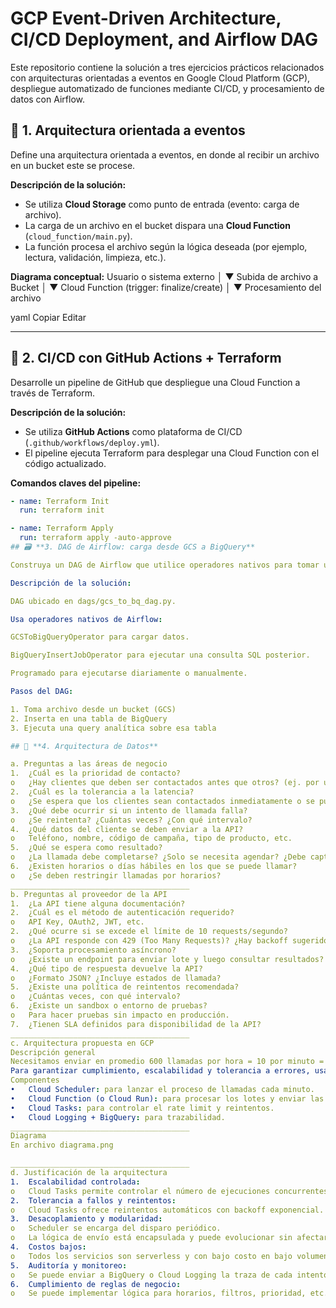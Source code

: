 # GCP Event-Driven Architecture, CI/CD Deployment, and Airflow DAG

Este repositorio contiene la solución a tres ejercicios prácticos relacionados con arquitecturas orientadas a eventos en Google Cloud Platform (GCP), despliegue automatizado de funciones mediante CI/CD, y procesamiento de datos con Airflow.

## 🧩 1. Arquitectura orientada a eventos

Define una arquitectura orientada a eventos, en donde al recibir un archivo en un bucket este se procese.

**Descripción de la solución:**  
- Se utiliza **Cloud Storage** como punto de entrada (evento: carga de archivo).
- La carga de un archivo en el bucket dispara una **Cloud Function** (`cloud_function/main.py`).
- La función procesa el archivo según la lógica deseada (por ejemplo, lectura, validación, limpieza, etc.).

**Diagrama conceptual:**
Usuario o sistema externo
│
▼
Subida de archivo
a Bucket
│
▼
Cloud Function (trigger: finalize/create)
│
▼
Procesamiento del archivo

yaml
Copiar
Editar

---

## 🚀 2. CI/CD con GitHub Actions + Terraform

Desarrolle un pipeline de GitHub que despliegue una Cloud Function a través de Terraform.

**Descripción de la solución:**  
- Se utiliza **GitHub Actions** como plataforma de CI/CD (`.github/workflows/deploy.yml`).
- El pipeline ejecuta Terraform para desplegar una Cloud Function con el código actualizado.

**Comandos claves del pipeline:**
```yaml
- name: Terraform Init
  run: terraform init

- name: Terraform Apply
  run: terraform apply -auto-approve
## 🗃️ **3. DAG de Airflow: carga desde GCS a BigQuery**

Construya un DAG de Airflow que utilice operadores nativos para tomar un archivo desde un bucket e inserte en BigQuery, posteriormente ejecutar una query.

Descripción de la solución:

DAG ubicado en dags/gcs_to_bq_dag.py.

Usa operadores nativos de Airflow:

GCSToBigQueryOperator para cargar datos.

BigQueryInsertJobOperator para ejecutar una consulta SQL posterior.

Programado para ejecutarse diariamente o manualmente.

Pasos del DAG:

1. Toma archivo desde un bucket (GCS)
2. Inserta en una tabla de BigQuery
3. Ejecuta una query analítica sobre esa tabla

## 🚀 **4. Arquitectura de Datos**

a. Preguntas a las áreas de negocio
1.	¿Cuál es la prioridad de contacto?
o	¿Hay clientes que deben ser contactados antes que otros? (ej. por urgencia, valor del cliente).
2.	¿Cuál es la tolerancia a la latencia?
o	¿Se espera que los clientes sean contactados inmediatamente o se pueden contactar dentro de una ventana de tiempo razonable?
3.	¿Qué debe ocurrir si un intento de llamada falla?
o	¿Se reintenta? ¿Cuántas veces? ¿Con qué intervalo?
4.	¿Qué datos del cliente se deben enviar a la API?
o	Teléfono, nombre, código de campaña, tipo de producto, etc.
5.	¿Qué se espera como resultado?
o	¿La llamada debe completarse? ¿Solo se necesita agendar? ¿Debe capturar respuesta?
6.	¿Existen horarios o días hábiles en los que se puede llamar?
o	¿Se deben restringir llamadas por horarios?
________________________________________
b. Preguntas al proveedor de la API
1.	¿La API tiene alguna documentación?
2.	¿Cuál es el método de autenticación requerido?
o	API Key, OAuth2, JWT, etc.
2.	¿Qué ocurre si se excede el límite de 10 requests/segundo?
o	¿La API responde con 429 (Too Many Requests)? ¿Hay backoff sugerido?
3.	¿Soporta procesamiento asíncrono?
o	¿Existe un endpoint para enviar lote y luego consultar resultados?
4.	¿Qué tipo de respuesta devuelve la API?
o	¿Formato JSON? ¿Incluye estados de llamada?
5.	¿Existe una política de reintentos recomendada?
o	¿Cuántas veces, con qué intervalo?
6.	¿Existe un sandbox o entorno de pruebas?
o	Para hacer pruebas sin impacto en producción.
7.	¿Tienen SLA definidos para disponibilidad de la API?
________________________________________
c. Arquitectura propuesta en GCP
Descripción general
Necesitamos enviar en promedio 600 llamadas por hora = 10 por minuto = ~1 cada 6 segundos, lo que está muy por debajo del límite de 10 rps.
Para garantizar cumplimiento, escalabilidad y tolerancia a errores, usaremos:
Componentes
•	Cloud Scheduler: para lanzar el proceso de llamadas cada minuto.
•	Cloud Function (o Cloud Run): para procesar los lotes y enviar las llamadas.
•	Cloud Tasks: para controlar el rate limit y reintentos.
•	Cloud Logging + BigQuery: para trazabilidad.
________________________________________
Diagrama
En archivo diagrama.png

________________________________________
d. Justificación de la arquitectura
1.	Escalabilidad controlada:
o	Cloud Tasks permite controlar el número de ejecuciones concurrentes y el rate (configurable), cumpliendo los 10 rps máximos.
2.	Tolerancia a fallos y reintentos:
o	Cloud Tasks ofrece reintentos automáticos con backoff exponencial.
3.	Desacoplamiento y modularidad:
o	Scheduler se encarga del disparo periódico.
o	La lógica de envío está encapsulada y puede evolucionar sin afectar la programación.
4.	Costos bajos:
o	Todos los servicios son serverless y con bajo costo en bajo volumen.
5.	Auditoría y monitoreo:
o	Se puede enviar a BigQuery o Cloud Logging la traza de cada intento con resultado (éxito/fallo).
6.	Cumplimiento de reglas de negocio:
o	Se puede implementar lógica para horarios, filtros, prioridad, etc.


